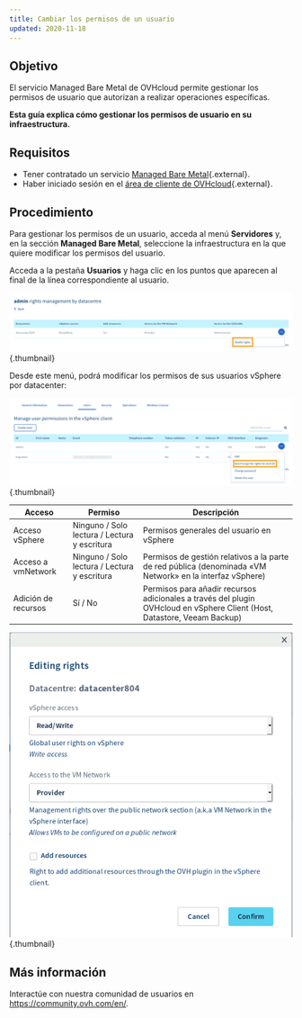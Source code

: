 ```yaml
---
title: Cambiar los permisos de un usuario
updated: 2020-11-18
---
```


## Objetivo

El servicio Managed Bare Metal de OVHcloud permite gestionar los permisos de usuario que autorizan a realizar operaciones específicas.

**Esta guía explica cómo gestionar los permisos de usuario en su infraestructura.**

## Requisitos

* Tener contratado un servicio [Managed Bare Metal](https://www.ovhcloud.com/es-es/managed-bare-metal/){.external}.
* Haber iniciado sesión en el [área de cliente de OVHcloud](https://www.ovh.com/auth/?action=gotomanager&from=https://www.ovh.es/&ovhSubsidiary=es){.external}.

## Procedimiento

Para gestionar los permisos de un usuario, acceda al menú **Servidores** y, en la sección **Managed Bare Metal**, seleccione la infraestructura en la que quiere modificar los permisos del usuario.

Acceda a la pestaña **Usuarios** y haga clic en los puntos que aparecen al final de la línea correspondiente al usuario.

![Ver y modificar los permisos por DC](images/user_rights_1.png){.thumbnail}

Desde este menú, podrá modificar los permisos de sus usuarios vSphere por datacenter:

![Modificar los permisos](images/user_rights_2.png){.thumbnail}

| Acceso  | Permiso | Descripción |
|---|---|---|
| Acceso vSphere | Ninguno / Solo lectura / Lectura y escritura | Permisos generales del usuario en vSphere |
| Acceso a vmNetwork | Ninguno / Solo lectura / Lectura y escritura | Permisos de gestión relativos a la parte de red pública (denominada «VM Network» en la interfaz vSphere) |
| Adición de recursos | Sí / No | Permisos para añadir recursos adicionales a través del plugin OVHcloud en vSphere Client (Host, Datastore, Veeam Backup) |

![Modificar los permisos](images/user_rights_3.png){.thumbnail}

## Más información

Interactúe con nuestra comunidad de usuarios en <https://community.ovh.com/en/>.
